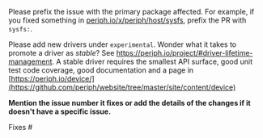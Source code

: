 Please prefix the issue with the primary package affected. For example, if you
fixed something in
[periph.io/x/periph/host/sysfs](https://github.com/google/periph/tree/master/host/sysfs),
prefix the PR with `sysfs:`.

Please add new drivers under `experimental`. Wonder what it takes to promote a
driver as _stable_? See https://periph.io/project/#driver-lifetime-management. A
stable driver requires the smallest API surface, good unit test code coverage,
good documentation and a page in
[https://periph.io/device/](https://github.com/periph/website/tree/master/site/content/device)

**Mention the issue number it fixes or add the details of the changes if it
doesn't have a specific issue.**

Fixes #

<!--
example: Fixes #123
example: Helps with #123 but doesn't not completely fix it.
-->
